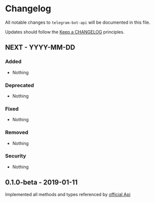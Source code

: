 # Changelog

All notable changes to `telegram-bot-api` will be documented in this file.

Updates should follow the [Keep a CHANGELOG](http://keepachangelog.com/) principles.

## NEXT - YYYY-MM-DD

### Added
- Nothing

### Deprecated
- Nothing

### Fixed
- Nothing

### Removed
- Nothing

### Security
- Nothing

## 0.1.0-beta - 2019-01-11

Implemented all methods and types referenced by [official Api](https://core.telegram.org/bots/api)
